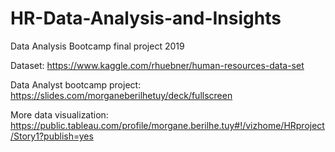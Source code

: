 # HR-Data-Analysis-and-Insights
Data Analysis Bootcamp final project 2019

Dataset: https://www.kaggle.com/rhuebner/human-resources-data-set

Data Analyst bootcamp project: https://slides.com/morganeberilhetuy/deck/fullscreen

More data visualization: https://public.tableau.com/profile/morgane.berilhe.tuy#!/vizhome/HRproject/Story1?publish=yes

